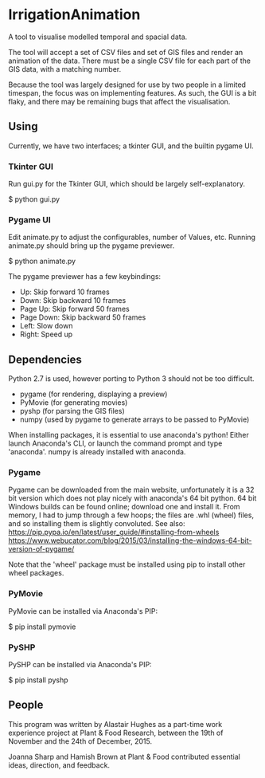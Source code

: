 # IrrigationAnimation #

A tool to visualise modelled temporal and spacial data.

The tool will accept a set of CSV files and set of GIS files and render an
animation of the data.
There must be a single CSV file for each part of the GIS data, with a matching
number.

Because the tool was largely designed for use by two people in a limited
timespan, the focus was on implementing features. As such, the GUI is a bit
flaky, and there may be remaining bugs that affect the visualisation.


## Using ##

Currently, we have two interfaces; a tkinter GUI, and the builtin pygame UI.

### Tkinter GUI ###

Run gui.py for the Tkinter GUI, which should be largely self-explanatory.

  $ python gui.py

### Pygame UI ###

Edit animate.py to adjust the configurables, number of Values, etc.
Running animate.py should bring up the pygame previewer.

  $ python animate.py

The pygame previewer has a few keybindings:
- Up: Skip forward 10 frames
- Down: Skip backward 10 frames
- Page Up: Skip forward 50 frames
- Page Down: Skip backward 50 frames
- Left: Slow down
- Right: Speed up

## Dependencies ##

Python 2.7 is used, however porting to Python 3 should not be too difficult.

- pygame (for rendering, displaying a preview)
- PyMovie (for generating movies)
- pyshp (for parsing the GIS files)
- numpy (used by pygame to generate arrays to be passed to PyMovie)

When installing packages, it is essential to use anaconda's python!
Either launch Anaconda's CLI, or launch the command prompt and type 'anaconda'.
numpy is already installed with anaconda.

### Pygame ###

Pygame can be downloaded from the main website, unfortunately it is a 32 bit
version which does not play nicely with anaconda's 64 bit python.
64 bit Windows builds can be found online; download one and install it.
From memory, I had to jump through a few hoops; the files are .whl (wheel)
files, and so installing them is slightly convoluted.
See also:
https://pip.pypa.io/en/latest/user_guide/#installing-from-wheels
https://www.webucator.com/blog/2015/03/installing-the-windows-64-bit-version-of-pygame/

Note that the 'wheel' package must be installed using pip to install other
wheel packages.

### PyMovie ###

PyMovie can be installed via Anaconda's PIP:

$ pip install pymovie

### PySHP ###

PySHP can be installed via Anaconda's PIP:

$ pip install pyshp


## People ##

This program was written by Alastair Hughes as a part-time work experience
project at Plant & Food Research, between the 19th of November and the 24th of
December, 2015.

Joanna Sharp and Hamish Brown at Plant & Food contributed essential ideas,
direction, and feedback.

